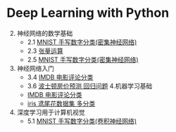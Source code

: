 # Deep Learning with Python

2. 神经网络的数学基础
    * 2.1 [MNIST 手写数字分类(密集神经网络)](http://nbviewer.jupyter.org/github/wang-junjian/deep-learning-with-python/blob/master/2.1_mnist.ipynb)
    * 2.3 [张量运算](http://nbviewer.jupyter.org/github/wang-junjian/deep-learning-with-python/blob/master/2.3_tensor_operation.ipynb)
    * 2.5 [MNIST 手写数字分类(密集神经网络)](http://nbviewer.jupyter.org/github/wang-junjian/deep-learning-with-python/blob/master/2.5_mnist.ipynb)
3. 神经网络入门
    * 3.4 [IMDB 电影评论分类](http://nbviewer.jupyter.org/github/wang-junjian/deep-learning-with-python/blob/master/3.4_imdb.ipynb)
    * 3.6 [波士顿房价预测 回归问题](http://nbviewer.jupyter.org/github/wang-junjian/deep-learning-with-python/blob/master/3.6_boston_housing.ipynb)
4.机器学习基础
    * [IMDB 电影评论分类](http://nbviewer.jupyter.org/github/wang-junjian/deep-learning-with-python/blob/master/4.ipynb)
    * [iris 鸢尾花数据集 多分类](http://nbviewer.jupyter.org/github/wang-junjian/deep-learning-with-python/blob/master/iris.ipynb)
5. 深度学习用于计算机视觉
    * 5.1 [MNIST 手写数字分类(卷积神经网络)](http://nbviewer.jupyter.org/github/wang-junjian/deep-learning-with-python/blob/master/5.1_mnist.ipynb)
